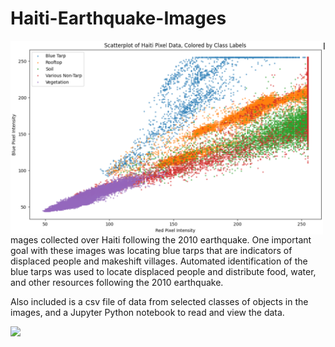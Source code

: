# Haiti-Earthquake-Images


<div>
<img align="left" width="500px" src="https://github.com/wbasener/Haiti-Earthquake-Images/blob/main/scatterplot.png">

Images collected over Haiti following the 2010 earthquake.  One important goal with these images was locating blue tarps that are indicators of displaced people and makeshift villages.  Automated identification of the blue tarps was used to locate displaced people and distribute food, water, and other resources following the 2010 earthquake.
  
Also included is a csv file of data from selected classes of objects in the images, and a Jupyter Python notebook to read and view the data.

</div

![](https://github.com/wbasener/Haiti-Earthquake-Images/blob/main/Haiti_PNG.png?raw=true)
